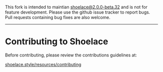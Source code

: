 This fork is intended to maintian shoelace@2.0.0-beta.32 and is not for feature development. Please use the github issue tracker to report bugs. Pull requests containing bug fixes are also welcome.

---

# Contributing to Shoelace

Before contributing, please review the contributions guidelines at:

[shoelace.style/resources/contributing](https://shoelace.style/resources/contributing)